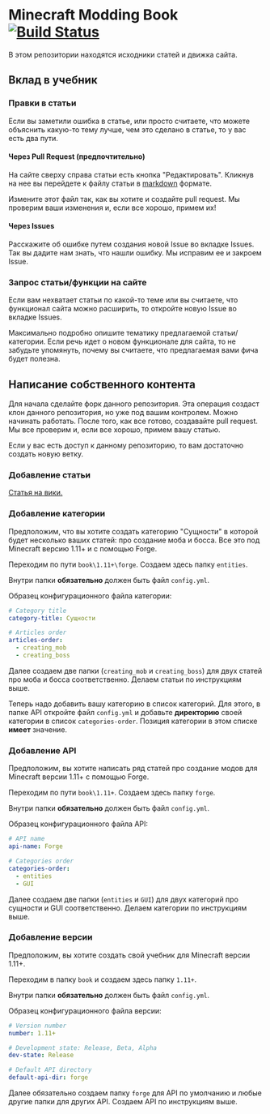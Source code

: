 # Minecraft Modding Book [![Build Status](https://travis-ci.org/mc-modding/mc-modding-book.svg?branch=master)](https://travis-ci.org/mc-modding/mc-modding-book)

В этом репозитории находятся исходники статей и движка сайта.

## Вклад в учебник

### Правки в статьи
Если вы заметили ошибка в статье, или просто считаете, что можете объяснить какую-то тему лучше, чем это сделано в статье, то у вас есть два пути.

#### Через Pull Request (предпочтительно)
На сайте сверху справа статьи есть кнопка "Редактировать". Кликнув на нее вы перейдете к файлу статьи в [markdown](https://ru.wikipedia.org/wiki/Markdown) формате.

Измените этот файл так, как вы хотите и создайте pull request. Мы проверим ваши изменения и, если все хорошо, примем их!

#### Через Issues
Расскажите об ошибке путем создания новой Issue во вкладке Issues. Так вы дадите нам знать, что нашли ошибку. Мы исправим ее и закроем Issue.

### Запрос статьи/функции на сайте
Если вам нехватает статьи по какой-то теме или вы считаете, что функционал сайта можно расширить, то откройте новую Issue во вкладке Issues.

Максимально подробно опишите тематику предлагаемой статьи/категории. Если речь идет о новом функционале для сайта, то не забудьте упомянуть, почему вы считаете, что предлагаемая вами фича будет полезна.

## Написание собственного контента
Для начала сделайте форк данного репозитория. Эта операция создаст клон данного репозитория, но уже под вашим контролем. Можно начинать работать. После того, как все готово, создавайте pull request. Мы все проверим и, если все хорошо, примем вашу статью.

Если у вас есть доступ к данному репозиторию, то вам достаточно создать новую ветку.

### Добавление статьи

[Статья на вики.](https://github.com/mc-modding/mc-modding-book/wiki/%D0%A1%D0%BE%D0%B7%D0%B4%D0%B0%D0%BD%D0%B8%D0%B5-%D1%81%D1%82%D0%B0%D1%82%D1%8C%D0%B8)

### Добавление категории
Предположим, что вы хотите создать категорию "Сущности" в которой будет несколько ваших статей: про создание моба и босса. Все это под Minecraft версию 1.11+ и с помощью Forge.

Переходим по пути `book\1.11+\forge`. Создаем здесь папку `entities`.

Внутри папки **обязательно** должен быть файл `config.yml`.

Образец конфигурационного файла категории:

```yml
# Category title
category-title: Сущности

# Articles order
articles-order:
  - creating_mob
  - creating_boss
```

Далее создаем две папки (`creating_mob` и `creating_boss`) для двух статей про моба и босса соответственно. Делаем статьи по инструкциям выше.

Теперь надо добавить вашу категорию в список категорий. Для этого, в папке API откройте файл `config.yml` и добавьте **директорию** своей категории в список `categories-order`. Позиция категории в этом списке **имеет** значение.

### Добавление API
Предположим, вы хотите написать ряд статей про создание модов для Minecraft версии 1.11+ с помощью Forge.

Переходим по пути `book\1.11+`. Создаем здесь папку `forge`.

Внутри папки **обязательно** должен быть файл `config.yml`.

Образец конфигурационного файла API:

```yml
# API name
api-name: Forge

# Categories order
categories-order:
  - entities
  - GUI
```

Далее создаем две папки (`entities` и `GUI`) для двух категорий про сущности и GUI соответственно. Делаем категории по инструкциям выше.

### Добавление версии
Предположим, вы хотите создать свой учебник для Minecraft версии 1.11+.

Переходим в папку `book` и создаем здесь папку `1.11+`.

Внутри папки **обязательно** должен быть файл `config.yml`.

Образец конфигурационного файла версии:

```yml
# Version number
number: 1.11+

# Development state: Release, Beta, Alpha
dev-state: Release

# Default API directory
default-api-dir: forge
```

Далее обязательно создаем папку `forge` для API по умолчанию и любые другие папки для других API. Создаем API по инструкциям выше.
